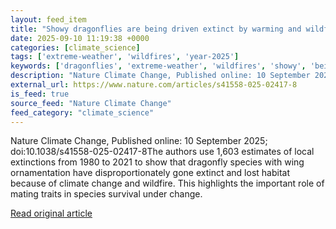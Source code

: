 ```yaml
---
layout: feed_item
title: "Showy dragonflies are being driven extinct by warming and wildfire"
date: 2025-09-10 11:19:38 +0000
categories: [climate_science]
tags: ['extreme-weather', 'wildfires', 'year-2025']
keywords: ['dragonflies', 'extreme-weather', 'wildfires', 'showy', 'being', 'year-2025']
description: "Nature Climate Change, Published online: 10 September 2025; doi:10"
external_url: https://www.nature.com/articles/s41558-025-02417-8
is_feed: true
source_feed: "Nature Climate Change"
feed_category: "climate_science"
---
```


Nature Climate Change, Published online: 10 September 2025; doi:10.1038/s41558-025-02417-8The authors use 1,603 estimates of local extinctions from 1980 to 2021 to show that dragonfly species with wing ornamentation have disproportionately gone extinct and lost habitat because of climate change and wildfire. This highlights the important role of mating traits in species survival under change.

[Read original article](https://www.nature.com/articles/s41558-025-02417-8)
